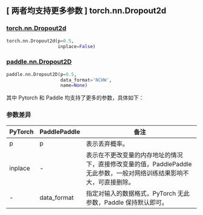 ## [ 两者均支持更多参数 ] torch.nn.Dropout2d
### [torch.nn.Dropout2d](https://pytorch.org/docs/stable/generated/torch.nn.Dropout2d.html?highlight=dropout2d#torch.nn.Dropout2d)
```python
torch.nn.Dropout2d(p=0.5,
                   inplace=False)
```
### [paddle.nn.Dropout2D](https://www.paddlepaddle.org.cn/documentation/docs/zh/api/paddle/nn/Dropout2D_cn.html#dropout2d)
```python
paddle.nn.Dropout2D(p=0.5,
                    data_format='NCHW',
                    name=None)
```

其中 Pytorch 和 Paddle 均支持了更多的参数，具体如下：
### 参数差异
| PyTorch       | PaddlePaddle | 备注                                                   |
| ------------- | ------------ | ------------------------------------------------------ |
| p           | p         | 表示丢弃概率。        |
| inplace       | -            | 表示在不更改变量的内存地址的情况下，直接修改变量的值，PaddlePaddle 无此参数，一般对网络训练结果影响不大，可直接删除。  |
| -             | data_format  | 指定对输入的数据格式，PyTorch 无此参数，Paddle 保持默认即可。 |
